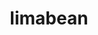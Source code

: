 ---
description: 精炼的新闻。
layout: post
results:
- primaryGenreName: News
  version: '0.0.2'
  formattedPrice: 免费
  genreIds:
  - '6009'
  - '6017'
  artworkUrl60: https://is4-ssl.mzstatic.com/image/thumb/Purple62/v4/4c/b9/c0/4cb9c0f0-d96a-74a9-be0c-15633bfd8032/source/60x60bb.jpg
  minimumOsVersion: '8.0'
  appletvScreenshotUrls: &a []
  sellerName: Pixmeknot Limited
  supportedDevices:
  - iPad2Wifi
  - iPad23G
  - iPhone4S
  - iPadThirdGen
  - iPadThirdGen4G
  - iPhone5
  - iPodTouchFifthGen
  - iPadFourthGen
  - iPadFourthGen4G
  - iPadMini
  - iPadMini4G
  - iPhone5c
  - iPhone5s
  - iPhone6
  - iPhone6Plus
  - iPodTouchSixthGen
  genres:
  - 新闻
  - 教育
  currentVersionReleaseDate: '2016-08-23T00:54:59Z'
  trackName: limabean
  isVppDeviceBasedLicensingEnabled: true
  description: "In today's information age, we have constant access to new
    piece of information every minute among which some catch our attention
    and some don't. There are also a multitude of sources that we need to
    follow to stay up-to-date on current events and favourite topics which
    generally means searching for multiple sources for information and even
    then we normally have to read through half of the article to find out
    if it is relevant. Wouldn't it be great if there was a way to read these
    articles quickly and find out if they are relevant before we could indulge
    in digesting the entire article? \n\nLimabean is an intelligent app that
    summarises news articles from top news websites, and presents it in a
    easy to read layout so you can be updated with the latest information
    quickly. limabean also has a built in recommender that recommends summaries
    that you may like to read saving you time and hassle of looking for news."
  price: 0
  trackId: 1145377514
  releaseDate: '2016-08-23T00:54:59Z'
  advisories: *a
  screenshotUrls:
  - http://a1.mzstatic.com/us/r30/Purple42/v4/af/c0/fe/afc0fecf-3212-d920-64e9-f2506da2b007/screen696x696.jpeg
  - http://a2.mzstatic.com/us/r30/Purple62/v4/fa/5c/b5/fa5cb5c8-e57d-e336-7eba-f65ded95f877/screen696x696.jpeg
  - http://a4.mzstatic.com/us/r30/Purple62/v4/59/ec/20/59ec203d-2deb-1d4b-624a-69d91e76e46c/screen696x696.jpeg
  - http://a1.mzstatic.com/us/r30/Purple71/v4/9d/6b/38/9d6b38a7-47fe-71c2-dda2-931a44d1e325/screen696x696.jpeg
  artistViewUrl: https://itunes.apple.com/cn/developer/pixmeknot-limited/id879161508?uo=4
  primaryGenreId: 6009
  kind: software
  fileSizeBytes: '12800773'
  bundleId: com.example.pixmeknot.limabean
  trackContentRating: 4+
  trackCensoredName: limabean
  contentAdvisoryRating: 4+
  isGameCenterEnabled: false
  artistName: Pixmeknot Limited
  languageCodesISO2A:
  - EN
  features:
  - iosUniversal
  wrapperType: software
  artworkUrl512: https://is4-ssl.mzstatic.com/image/thumb/Purple62/v4/4c/b9/c0/4cb9c0f0-d96a-74a9-be0c-15633bfd8032/source/512x512bb.jpg
  artworkUrl100: https://is4-ssl.mzstatic.com/image/thumb/Purple62/v4/4c/b9/c0/4cb9c0f0-d96a-74a9-be0c-15633bfd8032/source/100x100bb.jpg
  trackViewUrl: https://geo.itunes.apple.com/cn/app/limabean/id1145377514?mt=8&uo=4
  artistId: 879161508
  currency: CNY
  ipadScreenshotUrls:
  - http://a4.mzstatic.com/us/r30/Purple41/v4/bd/62/39/bd62390e-a2a6-9000-4326-aa3b366a69db/sc1024x768.jpeg
  - http://a5.mzstatic.com/us/r30/Purple62/v4/38/f1/49/38f1496e-d3d2-741f-ff73-defa870806fa/sc1024x768.jpeg
  - http://a5.mzstatic.com/us/r30/Purple22/v4/a8/51/e3/a851e388-e42d-3d1f-7b22-f6b18742ffb9/sc1024x768.jpeg
  - http://a3.mzstatic.com/us/r30/Purple62/v4/3a/f3/46/3af3465b-dba7-e6f4-27c2-feb45e7700eb/sc1024x768.jpeg
category: 新闻
tags: tag1
resultCount: 1
title: limabean

---